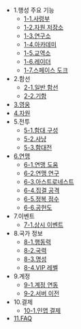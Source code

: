 * 1.행성 주요 기능
  - [1-1.사령부](kor/101commandcenter.md)
  - [1-2.자원 저장소](kor/102resourcestorage.md)
  - [1-3.연구소](kor/103research.md)
  - [1-4.아카데미](kor/104academy.md)
  - [1-5.교역소](kor/105tradingpost.md)
  - [1-6.레이더](kor/106radar.md)
  - [1-7.스페이스 도크](kor/107spacedock.md)
* 2.함선
  - [2-1.일반 함선](kor/201normalship.md)
  - [2-2.기함](kor/202flagship.md)
* [3.영웅](kor/300hero.md)
* [4.자원](kor/400resource.md)
* 5.전투
  - [5-1.함대 구성](kor/501fleetset.md)
  - [5-2.사냥](kor/502hunt.md)
  - [5-3.함대전](kor/503fleetbattle.md)
* [6.연맹](600fedmain.md)
  - [6-1.연맹 도움](kor/601fedhelp.md)
  - [6-2.연맹 연구](kor/602fedresearch.md)
  - [6-3.아스트로네스트](kor/604fedastronest.md)
  - [6-4.집결 공격](kor/605fedrallyattack.md)
  - [6-5.정복 점수](kor/606fedconquestscore.md)
  - [6-6.공헌도](kor/607fedcontribution.md)
* 7.이벤트
  - [7-1.상시 이벤트](kor/701regularevent.md)
* 8.국가 정보
  - [8-1.행동력](kor/801actionpoint.md)
  - [8-2.국력](kor/802nationalpower.md)
  - [8-3.명성](kor/803fame.md)
  - [8-4.VIP 레벨](kor/804viplevel.md)
* 9.계정
  - [9-1.계정 연동](kor/901connectaccount.md)
  - [9-2.서버 이전](kor/902moveserver.md)
* 10.결제
  - [10-1.인앱 결제](kor/1001inappbilling.md)
* [11.FAQ](kor/1100faq.md)

